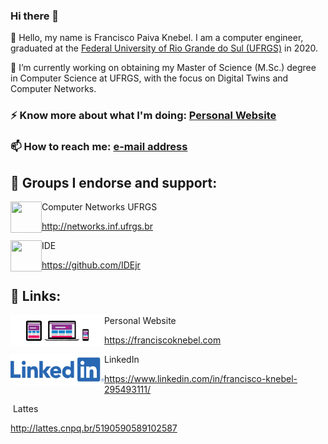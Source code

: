 ### Hi there 👋

💬 Hello, my name is Francisco Paiva Knebel. I am a computer engineer, graduated at the [Federal University of Rio Grande do Sul (UFRGS)](https://ufrgs.br) in 2020.

🔭 I’m currently working on obtaining my Master of Science (M.Sc.) degree in Computer Science at UFRGS, with the focus on Digital Twins and Computer Networks.

### ⚡ Know more about what I'm doing: [Personal Website](https://franciscoknebel.com)

### 📫 How to reach me: [e-mail address](francisco.knebel@inf.ufrgs.br)

## 👯 Groups I endorse and support:

<img width="50" height="50" align="left" src="https://avatars.githubusercontent.com/u/3741590?s=50&v=4">
Computer Networks UFRGS

http://networks.inf.ufrgs.br

<img width="50" height="50" align="left" src="https://avatars.githubusercontent.com/u/17241356?s=200&v=4">
IDE

https://github.com/IDEjr
 
## 🔗 Links:

<img width="150" height="50" align="left" src="static/website.png">
Personal Website

https://franciscoknebel.com

<img width="150" height="50" align="left" src="static/linkedin.png">
LinkedIn

https://www.linkedin.com/in/francisco-knebel-295493111/

![<img width="150" height="50" align="left" src="static/lattes.png">](http://lattes.cnpq.br/5190590589102587)
Lattes

http://lattes.cnpq.br/5190590589102587

